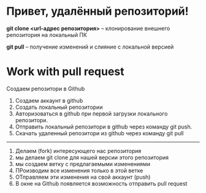 # Привет, удалённый репозиторий!

 **git clone <url-адрес репозитория>** – клонирование внешнего репозитория на  локальный ПК

 **git pull** – получение изменений и слияние с локальной версией

 # Work with pull request

 Создаем репозитори в Github

1. Создаем аккаунт в github
2. Создать локальный репозитории
3. Авторизоваться в github при первой загрузки локального репозитори.
4. Отправить локальный репозитори в github через команду git push.
5. Скачать удаленный репозитори из github через команду git pull

---
1. Делаем (fork) интересующего нас репозитория
2. мы делаем git clone для нашей версии этого репозитория
3. мы создаем ветку с предлагаемыми изменениями
4. ПРоизводим все изменения только в этой ветке
5. ОТправляем эти изменения на свой аккаунт (push)
6. В окне на Github появляется возможность отправить pull request
